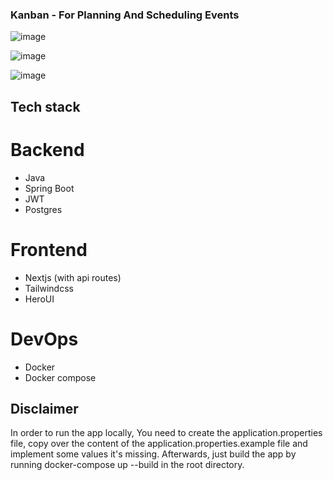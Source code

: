 ### Kanban - For Planning And Scheduling Events ###

![image](https://github.com/user-attachments/assets/22f49ce6-4f10-4658-b422-4c479d700bb4)

![image](https://github.com/user-attachments/assets/be20bcf3-f7ba-43df-a6c7-22de4f1ee1bd)

![image](https://github.com/user-attachments/assets/8d88c385-408d-40dd-a87a-c33c58c3ac21)

## Tech stack ##
# Backend #
- Java
- Spring Boot
- JWT
- Postgres

# Frontend #
- Nextjs (with api routes)
- Tailwindcss
- HeroUI

# DevOps #
- Docker
- Docker compose

## Disclaimer ##
In order to run the app locally, You need to create the application.properties file, copy over the content of the application.properties.example file and implement some values it's missing. Afterwards, just build the app by running docker-compose up --build in the root directory.
